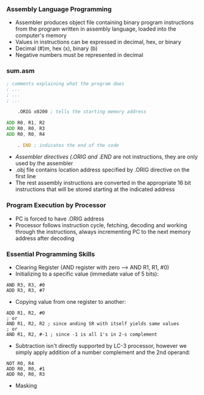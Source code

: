 ### Assembly Language Programming
- Assembler produces object file containing binary program instructions from the program written in assembly language, loaded into the computer's memory
- Values in instructions can be expressed in decimal, hex, or binary
- Decimal (#)m, hex (x), binary (b)
- Negative numbers must be represented in decimal


### sum.asm
```asm
; comments explaining what the program does
; ...
; ...
; ...

	.ORIG x0200 ; tells the starting memory address

ADD R0, R1, R2
ADD R0, R0, R3
ADD R0, R0, R4

	. END ; indicates the end of the code
```
- *Assembler directives (.ORIG and .END* are not instructions, they are only used by the assembler
- .obj file contains location address specified by .ORIG directive on the first line
- The rest assembly instructions are converted in the appropriate 16 bit instructions that will be stored starting at the indicated address 

### Program Execution by Processor
- PC is forced to have .ORIG address 
- Processor follows instruction cycle, fetching, decoding and working through the instructions, always incrementing PC to the next memory address after decoding


### Essential Programming Skills
- Clearing Register (AND register with zero --> AND R1, R1, #0)
- Initializing to a specific value (immediate value of 5 bits): 
```
AND R3, R3, #0
ADD R3, R3, #7
```
- Copying value from one register to another:
```
ADD R1, R2, #0
; or
AND R1, R2, R2 ; since anding SR with itself yields same values
; or 
AND R1, R2, #-1 ; since -1 is all 1's in 2-s complement
```
- Subtraction isn't directly supported by LC-3 processor, however we simply apply addition of a number complement and the 2nd operand:
```
NOT R0, R4
ADD R0, R0, #1
ADD R0, R0, R3
```
- Masking 